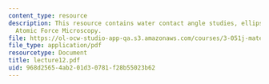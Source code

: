 ```yaml
---
content_type: resource
description: This resource contains water contact angle studies, ellipsometry and
  Atomic Force Microscopy.
file: https://ol-ocw-studio-app-qa.s3.amazonaws.com/courses/3-051j-materials-for-biomedical-applications-spring-2006/968d25654ab201d30781f28b55023b62_lecture12.pdf
file_type: application/pdf
resourcetype: Document
title: lecture12.pdf
uid: 968d2565-4ab2-01d3-0781-f28b55023b62
---
```

